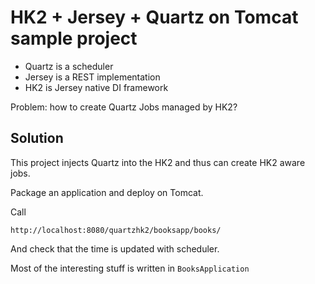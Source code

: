 # HK2 + Jersey + Quartz on Tomcat sample project

 - Quartz is a scheduler
 - Jersey is a REST implementation
 - HK2 is Jersey native DI framework

Problem: how to create Quartz Jobs managed by HK2?

## Solution

This project injects Quartz into the HK2 and thus can create HK2 aware jobs.

Package an application and deploy on Tomcat.

Call 

    http://localhost:8080/quartzhk2/booksapp/books/

And check that the time is updated with scheduler.

Most of the interesting stuff is written in `BooksApplication`
